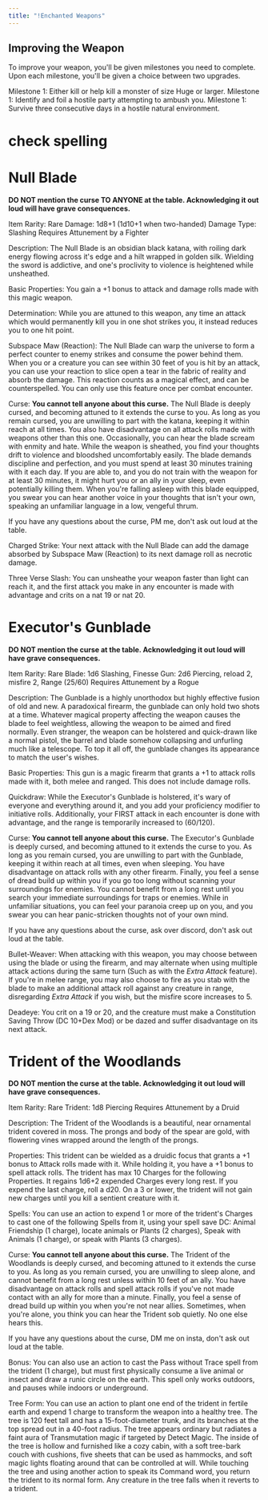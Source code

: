 ```yaml
---
title: "!Enchanted Weapons"
---
```


## Improving the Weapon
To improve your weapon, you'll be given milestones you need to complete. Upon each milestone, you'll be given a choice between two upgrades.

Milestone 1: Either kill or help kill a monster of size Huge or larger.
Milestone 1: Identify and foil a hostile party attempting to ambush you.
Milestone 1: Survive three consecutive days in a hostile natural environment. 
# check spelling
# Null Blade
**DO NOT mention the curse TO ANYONE at the table. Acknowledging it out loud will have grave consequences.**

Item Rarity: Rare
Damage: 1d8+1 (1d10+1 when two-handed)
Damage Type: Slashing
Requires Attunement by a Fighter

Description: The Null Blade is an obsidian black katana, with roiling dark energy flowing across it's edge and a hilt wrapped in golden silk. Wielding the sword is addictive, and one's proclivity to violence is heightened while unsheathed.

Basic Properties: You gain a +1 bonus to attack and damage rolls made with this magic weapon. 

Determination: While you are attuned to this weapon, any time an attack which would permanently kill you in one shot strikes you, it instead reduces you to one hit point.

Subspace Maw (Reaction): The Null Blade can warp the universe to form a perfect counter to enemy strikes and consume the power behind them. When you or a creature you can see within 30 feet of you is hit by an attack, you can use your reaction to slice open a tear in the fabric of reality and absorb the damage. This reaction counts as a magical effect, and can be counterspelled. You can only use this feature once per combat encounter.

Curse: **You cannot tell anyone about this curse.** The Null Blade is deeply cursed, and becoming attuned to it extends the curse to you. As long as you remain cursed, you are unwilling to part with the katana, keeping it within reach at all times. You also have disadvantage on all attack rolls made with weapons other than this one. Occasionally, you can hear the blade scream with enmity and hate. While the weapon is sheathed, you find your thoughts drift to violence and bloodshed uncomfortably easily. The blade demands discipline and perfection, and you must spend at least 30 minutes training with it each day. If you are able to, and you do not train with the weapon for at least 30 minutes, it might hurt you or an ally in your sleep, even potentially killing them. When you're falling asleep with this blade equipped, you swear you can hear another voice in your thoughts that isn't your own, speaking an unfamiliar language in a low, vengeful thrum.

If you have any questions about the curse, PM me, don't ask out loud at the table.

Charged Strike: Your next attack with the Null Blade can add the damage absorbed by Subspace Maw (Reaction) to its next damage roll as necrotic damage. 

Three Verse Slash: You can unsheathe your weapon faster than light can reach it, and the first attack you make in any encounter is made with advantage and crits on a nat 19 or nat 20.

# Executor's Gunblade
**DO NOT mention the curse at the table. Acknowledging it out loud will have grave consequences.**

Item Rarity: Rare
Blade: 1d6 Slashing, Finesse
Gun: 2d6 Piercing, reload 2, misfire 2, Range (25/60)
Requires Attunement by a Rogue

Description: The Gunblade is a highly unorthodox but highly effective fusion of old and new. A paradoxical firearm, the gunblade can only hold two shots at a time. Whatever magical property affecting the weapon causes the blade to feel weightless, allowing the weapon to be aimed and fired normally. Even stranger, the weapon can be holstered and quick-drawn like a normal pistol, the barrel and blade somehow collapsing and unfurling much like a telescope. To top it all off, the gunblade changes its appearance to match the user's wishes.

Basic Properties: This gun is a magic firearm that grants a +1 to attack rolls made with it, both melee and ranged. This does not include damage rolls.

Quickdraw: While the Executor's Gunblade is holstered, it's wary of everyone and everything around it, and you add your proficiency modifier to initiative rolls. Additionally, your FIRST attack in each encounter is done with advantage, and the range is temporarily increased to (60/120). 

Curse: **You cannot tell anyone about this curse.** The Executor's Gunblade is deeply cursed, and becoming attuned to it extends the curse to you. As long as you remain cursed, you are unwilling to part with the Gunblade, keeping it within reach at all times, even when sleeping. You have disadvantage on attack rolls with any other firearm. Finally, you feel a sense of dread build up within you if you go too long without scanning your surroundings for enemies. You cannot benefit from a long rest until you search your immediate surroundings for traps or enemies. While in unfamiliar situations, you can feel your paranoia creep up on you, and you swear you can hear panic-stricken thoughts not of your own mind.

If you have any questions about the curse, ask over discord, don't ask out loud at the table.

Bullet-Weaver: When attacking with this weapon, you may choose between using the blade or using the firearm, and may alternate when using multiple attack actions during the same turn (Such as with the *Extra Attack* feature). If you're in melee range, you may also choose to fire as you stab with the blade to make an additional attack roll against any creature in range, disregarding *Extra Attack* if you wish, but the misfire score increases to 5.

Deadeye: You crit on a 19 or 20, and the creature must make a Constitution Saving Throw (DC 10+Dex Mod) or be dazed and suffer disadvantage on its next attack.

# Trident of the Woodlands

**DO NOT mention the curse at the table. Acknowledging it out loud will have grave consequences.**

Item Rarity: Rare
Trident: 1d8 Piercing
Requires Attunement by a Druid

Description: The Trident of the Woodlands is a beautiful, near ornamental trident covered in moss. The prongs and body of the spear are gold, with flowering vines wrapped around the length of the prongs.

Properties: This trident can be wielded as a druidic focus that grants a +1 bonus to Attack rolls made with it. While holding it, you have a +1 bonus to spell attack rolls. The trident has max 10 Charges for the following Properties. It regains 1d6+2 expended Charges every long rest. If you expend the last charge, roll a d20. On a 3 or lower, the trident will not gain new charges until you kill a sentient creature with it.

Spells: You can use an action to expend 1 or more of the trident's Charges to cast one of the following Spells from it, using your spell save DC: Animal Friendship (1 charge), locate animals or Plants (2 charges), Speak with Animals (1 charge), or speak with Plants (3 charges). 

Curse: **You cannot tell anyone about this curse.** The Trident of the Woodlands is deeply cursed, and becoming attuned to it extends the curse to you. As long as you remain cursed, you are unwilling to sleep alone, and cannot benefit from a long rest unless within 10 feet of an ally. You have disadvantage on attack rolls and spell attack rolls if you've not made contact with an ally for more than a minute. Finally, you feel a sense of dread build up within you when you're not near allies. Sometimes, when you're alone, you think you can hear the Trident sob quietly. No one else hears this.

If you have any questions about the curse, DM me on insta, don't ask out loud at the table.

Bonus: You can also use an action to cast the Pass without Trace spell from the trident (1 charge), but must first physically consume a live animal or insect and draw a runic circle on the earth. This spell only works outdoors, and pauses while indoors or underground.
  
Tree Form: You can use an action to plant one end of the trident in fertile earth and expend 1 charge to transform the weapon into a healthy tree. The tree is 120 feet tall and has a 15-foot-diameter trunk, and its branches at the top spread out in a 40-foot radius. The tree appears ordinary but radiates a faint aura of Transmutation magic if targeted by Detect Magic. The inside of the tree is hollow and furnished like a cozy cabin, with a soft tree-bark couch with cushions, five sheets that can be used as hammocks, and soft magic lights floating around that can be controlled at will. While touching the tree and using another action to speak its Command word, you return the trident to its normal form. Any creature in the tree falls when it reverts to a trident.